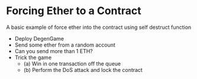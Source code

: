 # Forcing Ether to a Contract
A basic example of force ether into the contract using self destruct function

* Deploy DegenGame
* Send some ether from a random account
* Can you send more than 1 ETH?
* Trick the game
    * (a) Win in one transaction off the queue
    * (b) Perform the DoS attack and lock the contract
